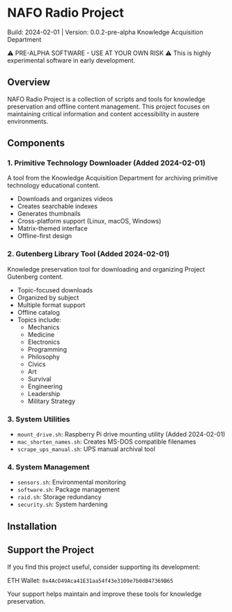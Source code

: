 # NAFO Radio Project

Build: 2024-02-01 | Version: 0.0.2-pre-alpha
Knowledge Acquisition Department

⚠️ PRE-ALPHA SOFTWARE - USE AT YOUR OWN RISK ⚠️
This is highly experimental software in early development.

## Overview
NAFO Radio Project is a collection of scripts and tools for knowledge preservation and offline content management. This project focuses on maintaining critical information and content accessibility in austere environments.

## Components

### 1. Primitive Technology Downloader (Added 2024-02-01)
A tool from the Knowledge Acquisition Department for archiving primitive technology educational content.
- Downloads and organizes videos
- Creates searchable indexes
- Generates thumbnails
- Cross-platform support (Linux, macOS, Windows)
- Matrix-themed interface
- Offline-first design

### 2. Gutenberg Library Tool (Added 2024-02-01)
Knowledge preservation tool for downloading and organizing Project Gutenberg content.
- Topic-focused downloads
- Organized by subject
- Multiple format support
- Offline catalog
- Topics include:
  - Mechanics
  - Medicine
  - Electronics
  - Programming
  - Philosophy
  - Civics
  - Art
  - Survival
  - Engineering
  - Leadership
  - Military Strategy

### 3. System Utilities
- `mount_drive.sh`: Raspberry Pi drive mounting utility (Added 2024-02-01)
- `mac_shorten_names.sh`: Creates MS-DOS compatible filenames
- `scrape_ups_manual.sh`: UPS manual archival tool

### 4. System Management
- `sensors.sh`: Environmental monitoring
- `software.sh`: Package management
- `raid.sh`: Storage redundancy
- `security.sh`: System hardening

## Installation 

## Support the Project
If you find this project useful, consider supporting its development:

ETH Wallet: `0x4AcD49Aca41E31aa54f43e3109e7b0dB47369B65`

Your support helps maintain and improve these tools for knowledge preservation. 